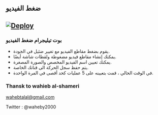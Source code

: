 ## ضغط الفيديو

[![Deploy](https://www.herokucdn.com/deploy/button.png)](https://heroku.com/deploy?template=https://github.com/wahebtalal/VideoCompressBot)
---

### بوت تيليجرام ضغط الفيديو  
- يقوم بضغط مقاطع الفيديو مع تغيير ضئيل في الجودة.
- يمكنك إنشاء مقاطع فيديو مضغوطة ولقطات شاشة أيضًا.
- يمكنك تعيين اسم الفيديو المخصص والصورة المصغرة.
- يتم حفظ سجل الحركة الى قناتك الخاصة.
- في الوقت الحالي ، قمت بتعيينه على 5 عمليات كحد أقصى في المرة الواحدة.




### Thansk to wahieb al-shameri

wahebtalal@gmail.com

Twitter : @waheby2000
